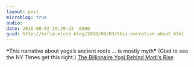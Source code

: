 ```yaml
---
layout: post
microblog: true
audio: 
date: 2018-08-02 19:29:23 -0800
guid: http://kerim.micro.blog/2018/08/03/this-narrative-about.html
---
```

❝This narrative about yoga’s ancient roots … is mostly myth❞ (Glad to see the NY Times get this right.) [The Billionaire Yogi Behind Modi’s Rise](https://www.nytimes.com/2018/07/26/magazine/the-billionaire-yogi-behind-modis-rise.html)
